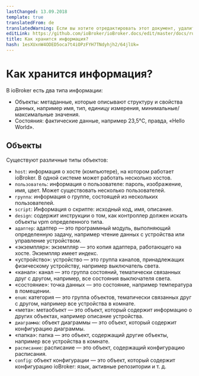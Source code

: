 ```yaml
---
lastChanged: 13.09.2018
template: true
translatedFrom: de
translatedWarning: Если вы хотите отредактировать этот документ, удалите поле «translationFrom», в противном случае этот документ будет снова автоматически переведен
editLink: https://github.com/ioBroker/ioBroker.docs/edit/master/docs/ru/basics/objects.md
title: Как хранится информация?
hash: 1esXUxnW4ODED5oca7t4iOPzFYH7TNdyhjh2/64jlUk=
---
```

# Как хранится информация?
В ioBroker есть два типа информации:

- Объекты: метаданные, которые описывают структуру и свойства данных, например имя, тип, единицу измерения, минимальные/максимальные значения.
- Состояния: фактические данные, например 23,5°C, правда, «Hello World».

## Объекты
Существуют различные типы объектов:

- `host`: информация о хосте (компьютере), на котором работает ioBroker. В одной системе может работать несколько хостов.
- `пользователь`: информация о пользователе: пароль, изображение, имя, цвет. Может существовать несколько пользователей.
- `группа`: информация о группе, состоящей из нескольких пользователей.
- `script`: Информация о скрипте: исходный код, имя, описание.
- `design`: содержит инструкции о том, как контроллер должен искать объекты vpm определенного типа.
- `адаптер`: адаптер — это программный модуль, выполняющий определенную задачу, например чтение данных с устройства или управление устройством.
- «экземпляр»: экземпляр — это копия адаптера, работающего на хосте. Экземпляр имеет индекс.
- «устройство»: устройство — это группа каналов, принадлежащих физическому устройству, например выключатель света.
- «канал»: канал — это группа состояний, тематически связанных друг с другом, например, все состояния выключателя света.
- «состояние»: точка данных — это состояние, например температура в помещении.
- `enum`: категория — это группа объектов, тематически связанных друг с другом, например все устройства в комнате.
- «мета»: метаобъект — это объект, который содержит информацию о других объектах, например описание устройства.
- `диаграмма`: объект диаграммы — это объект, который содержит конфигурацию диаграммы.
- «папка»: папка — это объект, содержащий другие объекты, например все устройства в комнате.
- `расписание`: расписание — это объект, содержащий конфигурацию расписания.
- `config`: объект конфигурации — это объект, который содержит конфигурацию ioBroker: язык, активные репозитории и т. д.